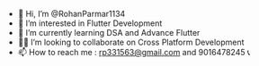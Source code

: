 - 👋 Hi, I’m @RohanParmar1134
- 👀 I’m interested in Flutter Development
- 🌱 I’m currently learning DSA and Advance Flutter
- 🐱‍👤 I’m looking to collaborate on Cross Platform Development 
- 📫 How to reach me : rp331563@gmail.com and 9016478245 📞

<!---
RohanParmar1134/RohanParmar1134 is a ✨ special ✨ repository because its `README.md` (this file) appears on your GitHub profile.
You can click the Preview link to take a look at your changes.
--->
